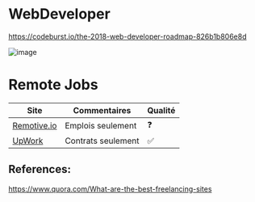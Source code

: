 



# WebDeveloper

https://codeburst.io/the-2018-web-developer-roadmap-826b1b806e8d

![image](https://codeburst.io/the-2018-web-developer-roadmap-826b1b806e8d)


# Remote Jobs




| Site                               | Commentaires                              | Qualité               |
|------------------------------------|-------------------------------------------|-----------------------|
| [Remotive.io](https://remotive.io) | Emplois seulement                         | :question:            |
| [UpWork](https://upwork.com)       | Contrats seulement                        | :white_check_mark:    |

## References:

https://www.quora.com/What-are-the-best-freelancing-sites




